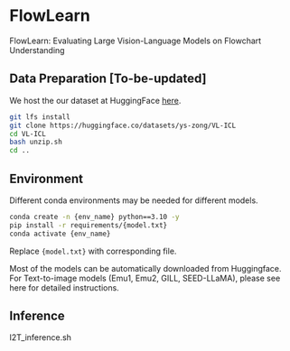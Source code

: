 # FlowLearn
FlowLearn: Evaluating Large Vision-Language Models on Flowchart Understanding

## Data Preparation [To-be-updated]
We host the our dataset at HuggingFace [here](https://huggingface.co/datasets/ys-zong/VL-ICL).
```bash
git lfs install
git clone https://huggingface.co/datasets/ys-zong/VL-ICL
cd VL-ICL
bash unzip.sh
cd ..
```

## Environment
Different conda environments may be needed for different models.

```bash
conda create -n {env_name} python==3.10 -y
pip install -r requirements/{model.txt}
conda activate {env_name}
```
Replace `{model.txt}` with corresponding file.

Most of the models can be automatically downloaded from Huggingface. For Text-to-image models (Emu1, Emu2, GILL, SEED-LLaMA), please see here for detailed instructions.

## Inference
I2T_inference.sh
